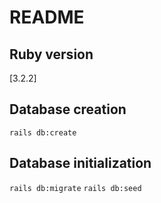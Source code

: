 # README


## Ruby version
[3.2.2]

## Database creation
`rails db:create`

## Database initialization
`rails db:migrate`
`rails db:seed`
